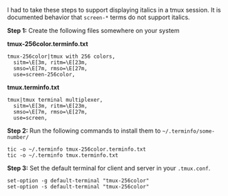 I had to take these steps to support displaying italics in a tmux session. It is documented behavior that `screen-*` terms do not support italics.

**Step 1:** Create the following files somewhere on your system

**tmux-256color.terminfo.txt**
```
tmux-256color|tmux with 256 colors,
  sitm=\E[3m, ritm=\E[23m,
  smso=\E[7m, rmso=\E[27m,
  use=screen-256color,
```

**tmux.terminfo.txt**
```
tmux|tmux terminal multiplexer,
  sitm=\E[3m, ritm=\E[23m,
  smso=\E[7m, rmso=\E[27m,
  use=screen,
```

**Step 2:** Run the following commands to install them to `~/.terminfo/some-number/`

```shell
tic -o ~/.terminfo tmux-256color.terminfo.txt
tic -o ~/.terminfo tmux.terminfo.txt
```

**Step 3:** Set the default terminal for client and server in your `.tmux.conf`.
```
set-option -g default-terminal "tmux-256color"
set-option -s default-terminal "tmux-256color"
```
